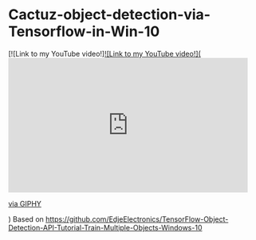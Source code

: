 # Cactuz-object-detection-via-Tensorflow-in-Win-10
[![Link to my YouTube video!][![Link to my YouTube video!](<iframe src="https://giphy.com/embed/5tkRfMtwN5tfW1qDD1" width="480" height="270" frameBorder="0" class="giphy-embed" allowFullScreen></iframe><p><a href="https://giphy.com/gifs/5tkRfMtwN5tfW1qDD1">via GIPHY</a></p>)](https://www.youtube.com/watch?v=5Be2YEaw4NY)
Based on https://github.com/EdjeElectronics/TensorFlow-Object-Detection-API-Tutorial-Train-Multiple-Objects-Windows-10
